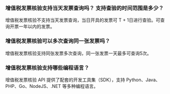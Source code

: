 ﻿### 增值税发票核验支持当天发票查询吗？ 支持查验的时间范围是多少？
增值税发票核验不支持当天发票查询，当日开具的发票可 T + 1日进行查验。可查询开票一年以内的发票。

### 增值税发票核验可以多次查询同一张发票吗？
增值税发票核验支持同张发票多次查询，同一张发票一天最多可查询5次。

### 增值税发票核验支持哪些编程语言？
增值税发票核验 API 提供了配套的开发工具集（SDK），支持 Python、Java、 PHP、Go、NodeJS、.NET 等多种编程语言。

